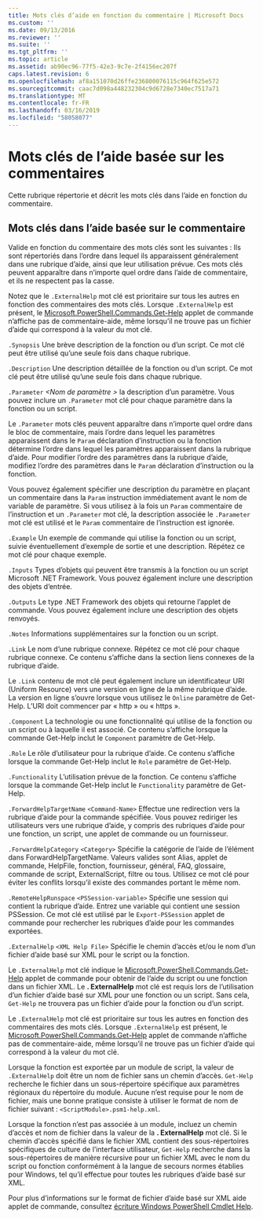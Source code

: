 ```yaml
---
title: Mots clés d’aide en fonction du commentaire | Microsoft Docs
ms.custom: ''
ms.date: 09/13/2016
ms.reviewer: ''
ms.suite: ''
ms.tgt_pltfrm: ''
ms.topic: article
ms.assetid: ab90ec96-77f5-42e3-9c7e-2f4156ec207f
caps.latest.revision: 6
ms.openlocfilehash: af8a151070d26ffe236800076115c964f625e572
ms.sourcegitcommit: caac7d098a448232304c9d6728e7340ec7517a71
ms.translationtype: MT
ms.contentlocale: fr-FR
ms.lasthandoff: 03/16/2019
ms.locfileid: "58058077"
---
```

# <a name="comment-based-help-keywords"></a>Mots clés de l’aide basée sur les commentaires

Cette rubrique répertorie et décrit les mots clés dans l’aide en fonction du commentaire.

## <a name="keywords-in-comment-based-help"></a>Mots clés dans l’aide basée sur le commentaire

Valide en fonction du commentaire des mots clés sont les suivantes : Ils sont répertoriés dans l’ordre dans lequel ils apparaissent généralement dans une rubrique d’aide, ainsi que leur utilisation prévue. Ces mots clés peuvent apparaître dans n’importe quel ordre dans l’aide de commentaire, et ils ne respectent pas la casse.

Notez que le `.ExternalHelp` mot clé est prioritaire sur tous les autres en fonction des commentaires des mots clés. Lorsque `.ExternalHelp` est présent, le [Microsoft.PowerShell.Commands.Get-Help](/dotnet/api/Microsoft.PowerShell.Commands.Get-Help) applet de commande n’affiche pas de commentaire-aide, même lorsqu’il ne trouve pas un fichier d’aide qui correspond à la valeur du mot clé.

`.Synopsis` Une brève description de la fonction ou d’un script. Ce mot clé peut être utilisé qu’une seule fois dans chaque rubrique.

`.Description` Une description détaillée de la fonction ou d’un script. Ce mot clé peut être utilisé qu’une seule fois dans chaque rubrique.

`.Parameter` *\<Nom de paramètre >* la description d’un paramètre. Vous pouvez inclure un `.Parameter` mot clé pour chaque paramètre dans la fonction ou un script.

Le `.Parameter` mots clés peuvent apparaître dans n’importe quel ordre dans le bloc de commentaire, mais l’ordre dans lequel les paramètres apparaissent dans le `Param` déclaration d’instruction ou la fonction détermine l’ordre dans lequel les paramètres apparaissent dans la rubrique d’aide. Pour modifier l’ordre des paramètres dans la rubrique d’aide, modifiez l’ordre des paramètres dans le `Param` déclaration d’instruction ou la fonction.

Vous pouvez également spécifier une description du paramètre en plaçant un commentaire dans la `Param` instruction immédiatement avant le nom de variable de paramètre. Si vous utilisez à la fois un `Param` commentaire de l’instruction et un `.Parameter` mot clé, la description associée le `.Parameter` mot clé est utilisé et le `Param` commentaire de l’instruction est ignorée.

`.Example` Un exemple de commande qui utilise la fonction ou un script, suivie éventuellement d’exemple de sortie et une description. Répétez ce mot clé pour chaque exemple.

`.Inputs` Types d’objets qui peuvent être transmis à la fonction ou un script Microsoft .NET Framework. Vous pouvez également inclure une description des objets d’entrée.

`.Outputs` Le type .NET Framework des objets qui retourne l’applet de commande. Vous pouvez également inclure une description des objets renvoyés.

`.Notes` Informations supplémentaires sur la fonction ou un script.

`.Link` Le nom d’une rubrique connexe. Répétez ce mot clé pour chaque rubrique connexe. Ce contenu s’affiche dans la section liens connexes de la rubrique d’aide.

Le `.Link` contenu de mot clé peut également inclure un identificateur URI (Uniform Resource) vers une version en ligne de la même rubrique d’aide. La version en ligne s’ouvre lorsque vous utilisez le `Online` paramètre de Get-Help. L’URI doit commencer par « http » ou « https ».

`.Component` La technologie ou une fonctionnalité qui utilise de la fonction ou un script ou à laquelle il est associé. Ce contenu s’affiche lorsque la commande Get-Help inclut le `Component` paramètre de Get-Help.

`.Role` Le rôle d’utilisateur pour la rubrique d’aide. Ce contenu s’affiche lorsque la commande Get-Help inclut le `Role` paramètre de Get-Help.

`.Functionality` L’utilisation prévue de la fonction. Ce contenu s’affiche lorsque la commande Get-Help inclut le `Functionality` paramètre de Get-Help.

`.ForwardHelpTargetName` `<Command-Name>` Effectue une redirection vers la rubrique d’aide pour la commande spécifiée. Vous pouvez rediriger les utilisateurs vers une rubrique d’aide, y compris des rubriques d’aide pour une fonction, un script, une applet de commande ou un fournisseur.

`.ForwardHelpCategory` `<Category>` Spécifie la catégorie de l’aide de l’élément dans ForwardHelpTargetName. Valeurs valides sont Alias, applet de commande, HelpFile, fonction, fournisseur, général, FAQ, glossaire, commande de script, ExternalScript, filtre ou tous. Utilisez ce mot clé pour éviter les conflits lorsqu’il existe des commandes portant le même nom.

`.RemoteHelpRunspace` `<PSSession-variable>` Spécifie une session qui contient la rubrique d’aide. Entrez une variable qui contient une session PSSession. Ce mot clé est utilisé par le `Export-PSSession` applet de commande pour rechercher les rubriques d’aide pour les commandes exportées.

`.ExternalHelp` `<XML Help File>` Spécifie le chemin d’accès et/ou le nom d’un fichier d’aide basé sur XML pour le script ou la fonction.

Le `.ExternalHelp` mot clé indique le [Microsoft.PowerShell.Commands.Get-Help](/dotnet/api/Microsoft.PowerShell.Commands.Get-Help) applet de commande pour obtenir de l’aide du script ou une fonction dans un fichier XML. Le **. ExternalHelp** mot clé est requis lors de l’utilisation d’un fichier d’aide basé sur XML pour une fonction ou un script. Sans cela, `Get-Help` ne trouvera pas un fichier d’aide pour la fonction ou d’un script.

Le `.ExternalHelp` mot clé est prioritaire sur tous les autres en fonction des commentaires des mots clés. Lorsque `.ExternalHelp` est présent, le [Microsoft.PowerShell.Commands.Get-Help](/dotnet/api/Microsoft.PowerShell.Commands.Get-Help) applet de commande n’affiche pas de commentaire-aide, même lorsqu’il ne trouve pas un fichier d’aide qui correspond à la valeur du mot clé.

Lorsque la fonction est exportée par un module de script, la valeur de `.ExternalHelp` doit être un nom de fichier sans un chemin d’accès. `Get-Help` recherche le fichier dans un sous-répertoire spécifique aux paramètres régionaux du répertoire du module. Aucune n’est requise pour le nom de fichier, mais une bonne pratique consiste à utiliser le format de nom de fichier suivant : `<ScriptModule>.psm1-help.xml`.

Lorsque la fonction n’est pas associée à un module, incluez un chemin d’accès et nom de fichier dans la valeur de la **. ExternalHelp** mot clé. Si le chemin d’accès spécifié dans le fichier XML contient des sous-répertoires spécifiques de culture de l’interface utilisateur, `Get-Help` recherche dans la sous-répertoires de manière récursive pour un fichier XML avec le nom du script ou fonction conformément à la langue de secours normes établies pour Windows, tel qu’il effectue pour toutes les rubriques d’aide basé sur XML.

Pour plus d’informations sur le format de fichier d’aide basé sur XML aide applet de commande, consultez [écriture Windows PowerShell Cmdlet Help](./writing-help-for-windows-powershell-cmdlets.md).